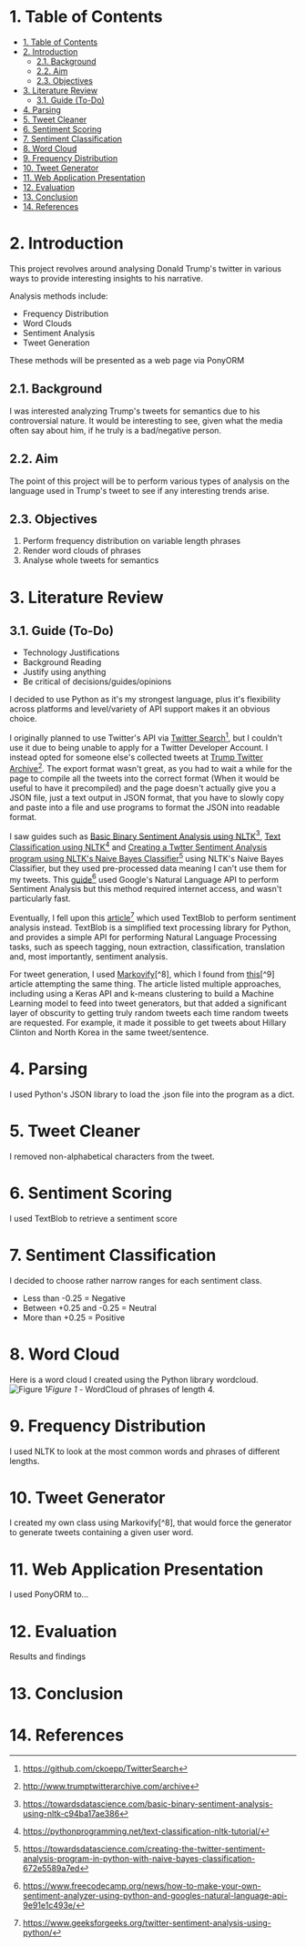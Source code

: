 <md-cover title='Trump Tweet Sentiment Analysis' author='Luke Ireland'></md-cover>
<md-style name="latex"></md-style>

# 1. Table of Contents

- [1. Table of Contents](#1-table-of-contents)
- [2. Introduction](#2-introduction)
  - [2.1. Background](#21-background)
  - [2.2. Aim](#22-aim)
  - [2.3. Objectives](#23-objectives)
- [3. Literature Review](#3-literature-review)
  - [3.1. Guide (To-Do)](#31-guide-to-do)
- [4. Parsing](#4-parsing)
- [5. Tweet Cleaner](#5-tweet-cleaner)
- [6. Sentiment Scoring](#6-sentiment-scoring)
- [7. Sentiment Classification](#7-sentiment-classification)
- [8. Word Cloud](#8-word-cloud)
- [9. Frequency Distribution](#9-frequency-distribution)
- [10. Tweet Generator](#10-tweet-generator)
- [11. Web Application Presentation](#11-web-application-presentation)
- [12. Evaluation](#12-evaluation)
- [13. Conclusion](#13-conclusion)
- [14. References](#14-references)

# 2. Introduction

This project revolves around analysing Donald Trump's twitter in various ways to provide interesting insights to his narrative.

Analysis methods include:

- Frequency Distribution
- Word Clouds
- Sentiment Analysis
- Tweet Generation

These methods will be presented as a web page via PonyORM

## 2.1. Background

I was interested analyzing Trump's tweets for semantics due to his controversial nature. It would be interesting to see, given what the media often say about him, if he truly is a bad/negative person.

## 2.2. Aim

The point of this project will be to perform various types of analysis on the language used in Trump's tweet to see if any interesting trends arise.

## 2.3. Objectives

1. Perform frequency distribution on variable length phrases
2. Render word clouds of phrases
3. Analyse whole tweets for semantics

# 3. Literature Review

## 3.1. Guide (To-Do)

- Technology Justifications
- Background Reading
- Justify using anything
- Be critical of decisions/guides/opinions

I decided to use Python as it's my strongest language, plus it's flexibility across platforms and level/variety of API support makes it an obvious choice.

I originally planned to use Twitter's API via [Twitter Search](https://github.com/ckoepp/TwitterSearch)[^1], but I couldn't use it due to being unable to apply for a Twitter Developer Account.
I instead opted for someone else's collected tweets at [Trump Twitter Archive](http://www.trumptwitterarchive.com/archive)[^2]. The export format wasn't great, as you had to wait a while for the page to compile all the tweets into the correct format (When it would be useful to have it precompiled) and the page doesn't actually give you a JSON file, just a text output in JSON format, that you have to slowly copy and paste into a file and use programs to format the JSON into readable format.

I saw guides such as [Basic Binary Sentiment Analysis using NLTK](https://towardsdatascience.com/basic-binary-sentiment-analysis-using-nltk-c94ba17ae386)[^3], [Text Classification using NLTK](https://pythonprogramming.net/text-classification-nltk-tutorial/)[^4] and [Creating a Twtter Sentiment Analysis program using NLTK's Naive Bayes Classifier](https://towardsdatascience.com/creating-the-twitter-sentiment-analysis-program-in-python-with-naive-bayes-classification-672e5589a7ed)[^5] using NLTK's Naive Bayes Classifier, but they used pre-processed data meaning I can't use them for my tweets. This [guide](https://www.freecodecamp.org/news/how-to-make-your-own-sentiment-analyzer-using-python-and-googles-natural-language-api-9e91e1c493e/)[^6] used Google's Natural Language API to perform Sentiment Analysis but this method required internet access, and wasn't particularly fast.

Eventually, I fell upon this [article](https://www.geeksforgeeks.org/twitter-sentiment-analysis-using-python/)[^7] which used TextBlob to perform sentiment analysis instead.
TextBlob is a simplified text processing library for Python, and provides a simple API for performing Natural Language Processing tasks, such as speech tagging, noun extraction, classification, translation and, most importantly, sentiment analysis.

For tweet generation, I used [Markovify](https://github.com/jsvine/markovify)[^8], which I found from [this](https://medium.com/@mc7968/whatwouldtrumptweet-topic-clustering-and-tweet-generation-from-donald-trumps-tweets-b191fccaffb2)[^9] article attempting the same thing. The article listed multiple approaches, including using a Keras API and k-means clustering to build a Machine Learning model to feed into tweet generators, but that added a significant layer of obscurity to getting truly random tweets each time random tweets are requested. For example, it made it possible to get tweets about Hillary Clinton and North Korea in the same tweet/sentence.

# 4. Parsing

I used Python's JSON library to load the .json file into the program as a dict.

# 5. Tweet Cleaner

I removed non-alphabetical characters from the tweet.

# 6. Sentiment Scoring

I used TextBlob to retrieve a sentiment score

# 7. Sentiment Classification

I decided to choose rather narrow ranges for each sentiment class.

- Less than -0.25 = Negative
- Between +0.25 and -0.25 = Neutral
- More than +0.25 = Positive

# 8. Word Cloud

Here is a word cloud I created using the Python library wordcloud.
![Figure 1](../images/wordcloud4.png "Figure 1")*Figure 1* - WordCloud of phrases of length 4.

# 9. Frequency Distribution

I used NLTK to look at the most common words and phrases of different lengths.

# 10. Tweet Generator

I created my own class using Markovify[^8], that would force the generator to generate tweets containing a given user word.

# 11. Web Application Presentation

I used PonyORM to...

# 12. Evaluation

Results and findings

# 13. Conclusion

# 14. References

[^1]: https://github.com/ckoepp/TwitterSearch
[^2]: http://www.trumptwitterarchive.com/archive
[^3]: https://towardsdatascience.com/basic-binary-sentiment-analysis-using-nltk-c94ba17ae386
[^4]: https://pythonprogramming.net/text-classification-nltk-tutorial/
[^5]: https://towardsdatascience.com/creating-the-twitter-sentiment-analysis-program-in-python-with-naive-bayes-classification-672e5589a7ed
[^6]: https://www.freecodecamp.org/news/how-to-make-your-own-sentiment-analyzer-using-python-and-googles-natural-language-api-9e91e1c493e/
[^7]: https://www.geeksforgeeks.org/twitter-sentiment-analysis-using-python/